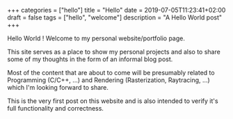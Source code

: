 +++
categories = ["hello"]
title = "Hello"
date = 2019-07-05T11:23:41+02:00
draft = false
tags = ["hello", "welcome"]
description = "A Hello World post"
+++

Hello World ! Welcome to my personal website/portfolio page. 

This site serves as a place to show my personal projects and also to share some of my thoughts in the form of an informal blog post.

Most of the content that are about to come will be presumably related to Programming (C/C++, ...) 
and Rendering (Rasterization, Raytracing, ...) which I'm looking forward to share.


This is the very first post on this website and is also intended to verify it's full functionality and correctness.
